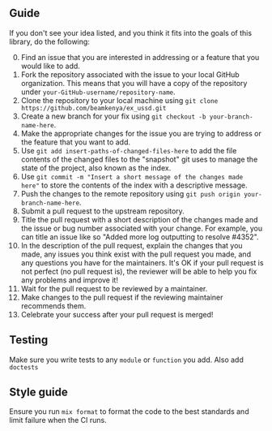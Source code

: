 ## Guide

If you don't see your idea listed, and you think it fits into the goals of this library, do the following:

0. Find an issue that you are interested in addressing or a feature that you would like to add.
1. Fork the repository associated with the issue to your local GitHub organization. This means that you will have a copy of the repository under `your-GitHub-username/repository-name`.
2. Clone the repository to your local machine using `git clone https://github.com/beamkenya/ex_ussd.git`
3. Create a new branch for your fix using `git checkout -b your-branch-name-here`.
4. Make the appropriate changes for the issue you are trying to address or the feature that you want to add.
5. Use `git add insert-paths-of-changed-files-here` to add the file contents of the changed files to the "snapshot" git uses to manage the state of the project, also known as the index.
6. Use `git commit -m "Insert a short message of the changes made here"` to store the contents of the index with a descriptive message.
7. Push the changes to the remote repository using `git push origin your-branch-name-here`.
8. Submit a pull request to the upstream repository.
9. Title the pull request with a short description of the changes made and the issue or bug number associated with your change. For example, you can title an issue like so "Added more log outputting to resolve #4352".
10. In the description of the pull request, explain the changes that you made, any issues you think exist with the pull request you made, and any questions you have for the maintainers. It's OK if your pull request is not perfect (no pull request is), the reviewer will be able to help you fix any problems and improve it!
11. Wait for the pull request to be reviewed by a maintainer.
12. Make changes to the pull request if the reviewing maintainer recommends them.
13. Celebrate your success after your pull request is merged!

## Testing

Make sure you write tests to any `module` or `function` you add. Also add `doctests`

## Style guide

Ensure you run `mix format` to format the code to the best standards and limit failure when the CI runs.
